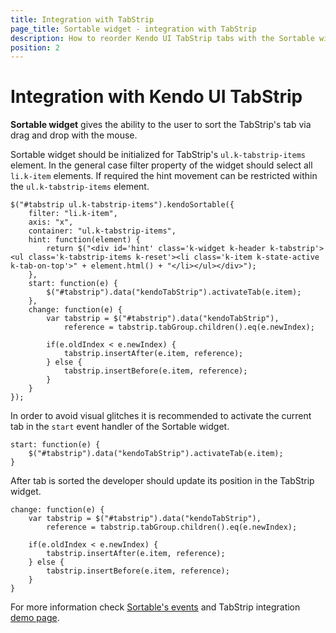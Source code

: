 ```yaml
---
title: Integration with TabStrip
page_title: Sortable widget - integration with TabStrip
description: How to reorder Kendo UI TabStrip tabs with the Sortable widget
position: 2
---
```


# Integration with Kendo UI TabStrip

**Sortable widget** gives the ability to the user to sort the TabStrip's tab via drag and drop with the mouse.

Sortable widget should be initialized for TabStrip's `ul.k-tabstrip-items` element. In the general case filter property of the widget should select all `li.k-item` elements. If required the hint movement can be restricted within the `ul.k-tabstrip-items` element.

    $("#tabstrip ul.k-tabstrip-items").kendoSortable({
        filter: "li.k-item",
        axis: "x",
        container: "ul.k-tabstrip-items",
        hint: function(element) {
            return $("<div id='hint' class='k-widget k-header k-tabstrip'><ul class='k-tabstrip-items k-reset'><li class='k-item k-state-active k-tab-on-top'>" + element.html() + "</li></ul></div>");
        },
        start: function(e) {
            $("#tabstrip").data("kendoTabStrip").activateTab(e.item);
        },
        change: function(e) {
            var tabstrip = $("#tabstrip").data("kendoTabStrip"),
                reference = tabstrip.tabGroup.children().eq(e.newIndex);

            if(e.oldIndex < e.newIndex) {
                tabstrip.insertAfter(e.item, reference);
            } else {
                tabstrip.insertBefore(e.item, reference);
            }
        }
    });

In order to avoid visual glitches it is recommended to activate the current tab in the `start` event handler of the Sortable widget.

    start: function(e) {
        $("#tabstrip").data("kendoTabStrip").activateTab(e.item);
    }

After tab is sorted the developer should update its position in the TabStrip widget.

    change: function(e) {
        var tabstrip = $("#tabstrip").data("kendoTabStrip"),
            reference = tabstrip.tabGroup.children().eq(e.newIndex);

        if(e.oldIndex < e.newIndex) {
            tabstrip.insertAfter(e.item, reference);
        } else {
            tabstrip.insertBefore(e.item, reference);
        }
    }

For more information check [Sortable's events](../../../api/web/sortable#events) and TabStrip integration [demo page](http://demos.telerik.com/kendo-ui/web/sortable/integration-tabstrip.html).

